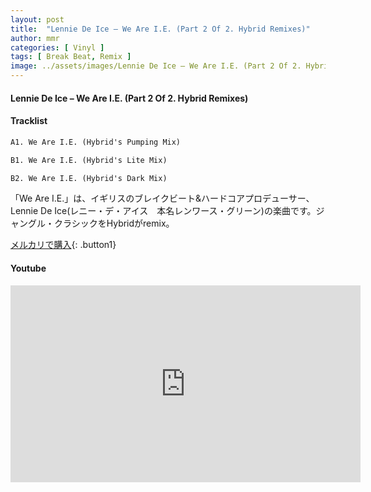 ```yaml
---
layout: post
title:  "Lennie De Ice – We Are I.E. (Part 2 Of 2. Hybrid Remixes)"
author: mmr
categories: [ Vinyl ]
tags: [ Break Beat, Remix ]
image: ../assets/images/Lennie De Ice – We Are I.E. (Part 2 Of 2. Hybrid Remixes).jpg
---
```


#### Lennie De Ice – We Are I.E. (Part 2 Of 2. Hybrid Remixes)

#### Tracklist
```md
A1. We Are I.E. (Hybrid's Pumping Mix)

B1. We Are I.E. (Hybrid's Lite Mix)

B2. We Are I.E. (Hybrid's Dark Mix)
```

「We Are I.E.」は、イギリスのブレイクビート&ハードコアプロデューサー、Lennie De Ice(レニー・デ・アイス　本名レンワース・グリーン)の楽曲です。ジャングル・クラシックをHybridがremix。

[メルカリで購入](https://jp.mercari.com/item/m42932508768?afid=6142608987){: .button1}

#### Youtube
<iframe width="560" height="315" src="https://www.youtube.com/embed/7ab8dfaFMU8?si=cpJyGtP4fsLj_ghp" title="YouTube video player" frameborder="0" allow="accelerometer; autoplay; clipboard-write; encrypted-media; gyroscope; picture-in-picture; web-share" referrerpolicy="strict-origin-when-cross-origin" allowfullscreen></iframe>
